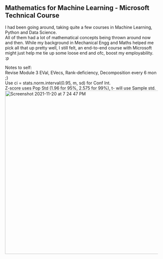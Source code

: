 ## Mathematics for Machine Learning - Microsoft Technical Course ##
  
  
I had been going around, taking quite a few courses in Machine Learning, Python and Data Science.  
All of them had a lot of mathematical concepts being thrown around now and then. While my background in Mechanical Engg and Maths helped me pick all that up pretty well, I still felt, an end-to-end course with Microsoft might just help me tie up some loose end and ofc, boost my employability. :p 

  
Notes to self:  
Revise Module 3 EVal, EVecs, Rank-deficiency, Decomposition every 6 mon ;}  
Use ci = stats.norm.interval(0.95, m, sd) for Conf Int.  
Z-score uses Pop Std (1.96 for 95%, 2.575 for 99%), t- will use Sample std.  
<img width="540" alt="Screenshot 2021-11-20 at 7 24 47 PM" src="https://user-images.githubusercontent.com/61674750/142728873-d755a234-84ee-4892-8fc6-8058b4bec7d2.png">
